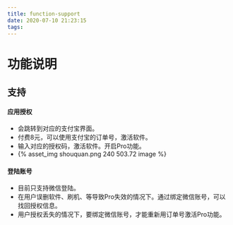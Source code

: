 ```yaml
---
title: function-support
date: 2020-07-10 21:23:15
tags:
---
```

# 功能说明
## 支持

#### 应用授权
* 会跳转到对应的支付宝界面。
* 付费8元，可以使用支付宝的订单号，激活软件。
* 输入对应的授权码，激活软件。开启Pro功能。
* {% asset_img shouquan.png 240 503.72 image %}


#### 登陆账号
* 目前只支持微信登陆。
* 在用户误删软件、刷机、等导致Pro失效的情况下。通过绑定微信账号，可以找回授权信息。
* 用户授权丢失的情况下，要绑定微信账号，才能重新用订单号激活Pro功能。
